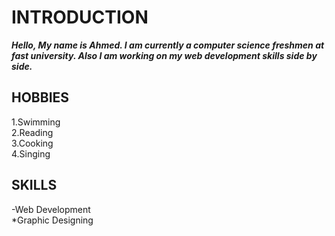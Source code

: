 # INTRODUCTION
***Hello, My name is Ahmed. I am currently a computer science freshmen at fast university. Also I am working on my web development skills side by side.***
##  HOBBIES
1.Swimming\
2.Reading\
3.Cooking\
4.Singing
## SKILLS
-Web Development\
*Graphic Designing
